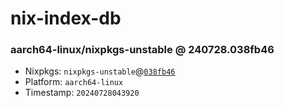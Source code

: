 # nix-index-db
### aarch64-linux/nixpkgs-unstable @ 240728.038fb46
- Nixpkgs: `nixpkgs-unstable`@[`038fb46`](https://github.com/NixOS/nixpkgs/commit/038fb464fcfa79b4f08131b07f2d8c9a6bcc4160)
- Platform: `aarch64-linux`
- Timestamp: `20240728043920`

